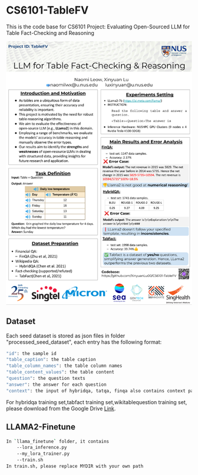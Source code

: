 # CS6101-TableFV
This is the code base for CS6101 Project: Evaluating Open-Sourced LLM for Table Fact-Checking and Reasoning

![alt text](https://github.com/XinyuanLu00/CS6101-TableFV/blob/main/Poster.png?raw=true)

## Dataset

Each seed dataset is stored as json files in folder "processed_seed_dataset", each entry has the following format:

```bash
"id": the sample id
"table_caption": the table caption
"table_column_names": the table column names
"table_content_values": the table content
"question": the question texts
"answer": the answer for each question
"context": the input of hybridqa, tatqa, finqa also contains context paragraph.
```

For hybridqa training set,tabfact training set,wikitablequestion training set, please download from the Google Drive [Link](https://drive.google.com/drive/folders/1IH6dep2eQvz9Lw_Iz9XnqcCuX69EhB_R?usp=sharing).

## LLAMA2-Finetune
```bash
In `llama_finetune` folder, it contains
    --lora_inference.py 
    --my_lora_trainer.py 
    --train.sh
In train.sh, please replace MYDIR with your own path
```